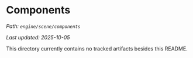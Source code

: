 # Components

_Path: `engine/scene/components`_

_Last updated: 2025-10-05_


This directory currently contains no tracked artifacts besides this README.
